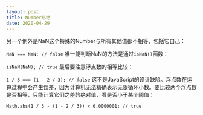 ```yaml
---
layout: post
title: Number总结
date: 2020-04-29
---
```

另一个例外是NaN这个特殊的Number与所有其他值都不相等，包括它自己：

`NaN === NaN; // false`
唯一能判断NaN的方法是通过`isNaN()`函数：

`isNaN(NaN); // true`
最后要注意浮点数的相等比较：

`1 / 3 === (1 - 2 / 3); // false`
这不是JavaScript的设计缺陷。浮点数在运算过程中会产生误差，因为计算机无法精确表示无限循环小数。要比较两个浮点数是否相等，只能计算它们之差的绝对值，看是否小于某个阈值：

`Math.abs(1 / 3 - (1 - 2 / 3)) < 0.0000001; // true`